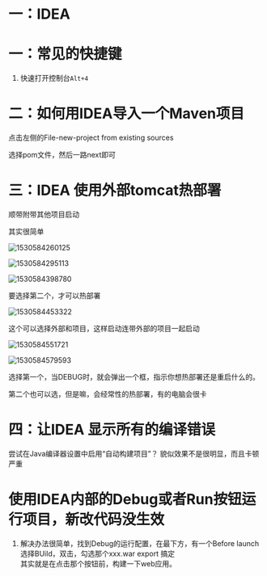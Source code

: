 # 一：IDEA

# 一：常见的快捷键

1. 快速打开控制台`Alt+4`



# 二：如何用IDEA导入一个Maven项目

点击左侧的File-new-project from existing sources 

选择pom文件，然后一路next即可



# 三：IDEA 使用外部tomcat热部署

顺带附带其他项目启动

其实很简单

![1530584260125](https://raw.githubusercontent.com/XHang/Notes/master/src/main/resources/IDEAPicture/1530584260125.png)

![1530584295113](https://raw.githubusercontent.com/XHang/Notes/master/src/main/resources/IDEAPicture/1530584295113.png)

![1530584398780](https://raw.githubusercontent.com/XHang/Notes/master/src/main/resources/IDEAPicture/1530584398780.png)

要选择第二个，才可以热部署

![1530584453322](https://raw.githubusercontent.com/XHang/Notes/master/src/main/resources/IDEAPicture/1530584453322.png)

这个可以选择外部和项目，这样启动连带外部的项目一起启动

![1530584551721](https://raw.githubusercontent.com/XHang/Notes/master/src/main/resources/IDEAPicture/1530584551721.png)

![1530584579593](https://raw.githubusercontent.com/XHang/Notes/master/src/main/resources/IDEAPicture/1530584579593.png)

选择第一个，当DEBUG时，就会弹出一个框，指示你想热部署还是重启什么的。

第二个也可以选，但是嘛，会经常性的热部署，有的电脑会很卡

# 四：让IDEA 显示所有的编译错误
尝试在Java编译器设置中启用“自动构建项目”？
貌似效果不是很明显，而且卡顿严重


# 使用IDEA内部的Debug或者Run按钮运行项目，新改代码没生效  
1. 解决办法很简单，找到Debug的运行配置，在最下方，有一个Before launch  
选择BUild，双击，勾选那个xxx.war export 搞定  
其实就是在点击那个按钮前，构建一下web应用。  
